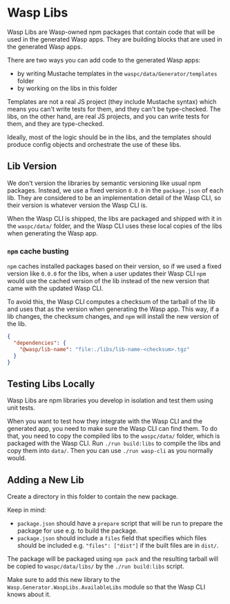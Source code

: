 # Wasp Libs

Wasp Libs are Wasp-owned npm packages that contain code that will be used in the
generated Wasp apps. They are building blocks that are used in the generated Wasp
apps.

There are two ways you can add code to the generated Wasp apps:

- by writing Mustache templates in the `waspc/data/Generator/templates` folder
- by working on the libs in this folder

Templates are not a real JS project (they include Mustache syntax) which means you
can't write tests for them, and they can't be type-checked.
The libs, on the other hand, are real JS projects, and you can write tests for them,
and they are type-checked.

Ideally, most of the logic should be in the libs, and the templates should produce
config objects and orchestrate the use of these libs.

## Lib Version

We don't version the libraries by semantic versioning like usual npm packages.
Instead, we use a fixed version `0.0.0` in the `package.json` of each lib.
They are considered to be an implementation detail of the Wasp CLI, so their version
is whatever version the Wasp CLI is.

When the Wasp CLI is shipped, the libs are packaged and shipped with it in the
`waspc/data/` folder, and the Wasp CLI uses these local copies of the libs
when generating the Wasp app.

### `npm` cache busting

`npm` caches installed packages based on their version, so if we used a fixed version
like `0.0.0` for the libs, when a user updates their Wasp CLI `npm` would use the
cached version of the lib instead of the new version that came with the updated Wasp CLI.

To avoid this, the Wasp CLI computes a checksum of the tarball of the lib and uses
that as the version when generating the Wasp app. This way, if a lib changes,
the checksum changes, and `npm` will install the new version of the lib.

```json
{
  "dependencies": {
    "@wasp/lib-name": "file:./libs/lib-name-<checksum>.tgz"
  }
}
```

## Testing Libs Locally

Wasp Libs are npm libraries you develop in isolation and test them using unit tests.

When you want to test how they integrate with the Wasp CLI and the generated app,
you need to make sure the Wasp CLI can find them.
To do that, you need to copy the compiled libs to the `waspc/data/` folder, which is
packaged with the Wasp CLI.
Run `./run build:libs` to compile the libs and copy them into `data/`.
Then you can use `./run wasp-cli` as you normally would.

## Adding a New Lib

Create a directory in this folder to contain the new package.

Keep in mind:

- `package.json` should have a `prepare` script that will be run to prepare
  the package for use e.g. to build the package.
- `package.json` should include a `files` field that specifies which files
  should be included e.g. `"files": ["dist"]` if the built files are in `dist/`.

The package will be packaged using `npm pack` and the resulting tarball will
be copied to `waspc/data/libs/` by the `./run build:libs` script.

Make sure to add this new library to the `Wasp.Generator.WaspLibs.AvailableLibs`
module so that the Wasp CLI knows about it.
